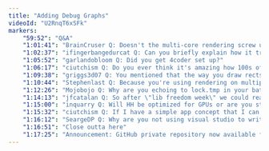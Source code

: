 ```yaml
---
title: "Adding Debug Graphs"
videoId: "U2RnqT6xSFk"
markers:
    "59:52": "Q&A"
    "1:01:41": "BrainCruser Q: Doesn't the multi-core rendering screw up your timing?"
    "1:02:37": "ifingerbangedurcat Q: Can you briefly explain how it tracks how long it takes the frame to work and the render engine to work if rendering the debug is part of that work? Also a suggestion, use a key to toggle the debug display to see the game"
    "1:05:52": "garlandobloom Q: Did you get 4coder set up?"
    "1:06:17": "ciutchism Q: Do you ever think it's amazing how 100s of designers can screw up a project by trying to be complex when indie designers can make a better game in a few months?"
    "1:09:38": "griggs3d07 Q: You mentioned that the way you draw rects is not optimized. What do you want to change?"
    "1:10:44": "Stephenlast Q: Because you're using rendering on multiple threads, is it saying that you're spending more cycles in DrawRectangle / DrawRectangleQuickly than GameUpdateAndRender?"
    "1:12:26": "Mojobojo Q: Why are you echoing to lock.tmp in your bat file?"
    "1:14:13": "jfcatalan Q: So after \"lib freedom week\" we could reasonably easily boot HH off something like baremetalOS and go all \"look 'ma no OS\" (minus sound I guess)?"
    "1:15:00": "inquarry Q: Will HH be optimized for GPUs or are you sticking to CPU render? Will that be an arduous task or pretty straight forward?"
    "1:15:32": "ciutchism Q: If I have a simple app concept that I can't code myself because I'm a scrub, is there any good way to get somebody to make an app for me that is somewhat simplistic and we split profits or even I just get 10%? I don't care about the profits I just want to help develop the app"
    "1:16:12": "SeargeDP Q: Why are you not using visual studio to write your code? It seems to be a windows machine you are working on"
    "1:16:51": "Close outta here"
    "1:17:25": "Announcement: GitHub private repository now available for those who preorder the source"
---
```

